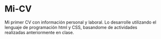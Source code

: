# Mi-CV
Mi primer CV con información personal y laboral. 
Lo desarrolle utilizando el lenguaje de programación html y CSS, basandome de actividades realizadas anteriormente en clase.  
